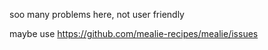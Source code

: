 soo many problems here,
not user friendly 

maybe use https://github.com/mealie-recipes/mealie/issues
